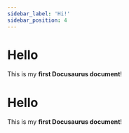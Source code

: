 ```yaml
---
sidebar_label: 'Hi!'
sidebar_position: 4
---
```


# Hello

This is my **first Docusaurus document**!

# Hello

This is my **first Docusaurus document**!